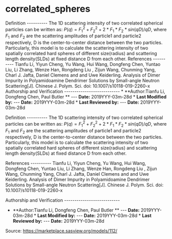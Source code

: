 # correlated_spheres

Definition ---------- The 1D scattering intensity of two correlated spherical particles can be written as: $P(q)=F_1^2 + F_2^2 + 2*F_1*F_2 * sin(qD)/qD$, where $F_1$ and $F_2$ are the scattering amplitudes of particle1 and particle2 respectively, D is the center-to-center distance between the two particles. Particularly, this model is to calculate the scattering intensity of two spatially correlated hard spheres of different size(radius) and scattering length density(SLDs) at fixed distance D from each other. References ---------- Tianfu Li, Yiyun Cheng, Yu Wang, Hui Wang, Dongfeng Chen, Yuntao Liu, Li Zhang, Wenze Han, Rongdeng Liu , Zijun Wang, Chunming Yang, Charl J. Jafta, Daniel Clemens and and Uwe Keiderling. Analysis of Dimer Impurity in Polyamidoamine Dendrimer Solutions by Small-angle Neutron Scattering[J]. Chinese J. Polym. Sci. doi: 10.1007/s10118-019-2260-x Authorship and Verification --------------------------- * **Author:Tianfu Li, Dongfeng Chen, Paul Butler ** --- **Date:** 2019YYY-03m-28d * **Last Modified by:** --- **Date:** 2019YYY-03m-28d * **Last Reviewed by:** --- **Date:** 2019YYY-03m-28d

Definition ---------- The 1D scattering intensity of two correlated spherical particles can be written as: $P(q)=F_1^2 + F_2^2 + 2*F_1*F_2 * sin(qD)/qD$, where $F_1$ and $F_2$ are the scattering amplitudes of particle1 and particle2 respectively, D is the center-to-center distance between the two particles. Particularly, this model is to calculate the scattering intensity of two spatially correlated hard spheres of different size(radius) and scattering length density(SLDs) at fixed distance D from each other.

References ---------- Tianfu Li, Yiyun Cheng, Yu Wang, Hui Wang, Dongfeng Chen, Yuntao Liu, Li Zhang, Wenze Han, Rongdeng Liu , Zijun Wang, Chunming Yang, Charl J. Jafta, Daniel Clemens and and Uwe Keiderling. Analysis of Dimer Impurity in Polyamidoamine Dendrimer Solutions by Small-angle Neutron Scattering[J]. Chinese J. Polym. Sci. doi: 10.1007/s10118-019-2260-x

Authorship and Verification ---------------------------

* **Author:Tianfu Li, Dongfeng Chen, Paul Butler ** --- **Date:** 2019YYY-03m-28d * **Last Modified by:** --- **Date:** 2019YYY-03m-28d * **Last Reviewed by:** --- **Date:** 2019YYY-03m-28d

Source: https://marketplace.sasview.org/models/112/
